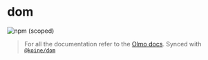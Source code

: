 # dom

![npm (scoped)](https://img.shields.io/npm/v/@olmokit/dom?style=flat-square&color=magenta)

> For all the documentation refer to the [Olmo docs](https://olmokit.github.io/olmokit). Synced with [`@koine/dom`](https://github.com/knitkode/koine/tree/main/packages/dom)
